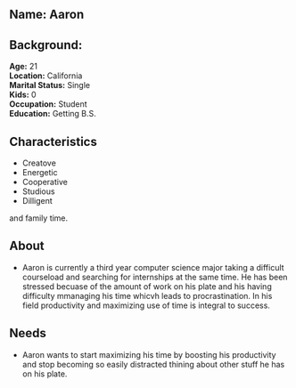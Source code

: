 
## Name: Aaron

## Background:
**Age:** 21  
**Location:** California   
**Marital Status:** Single  
**Kids:** 0  
**Occupation:** Student  
**Education:** Getting B.S. 

## Characteristics
* Creatove
* Energetic
* Cooperative
* Studious 
* Dilligent

and family time.

## About
 * Aaron is currently a third year computer science major taking a difficult courseload and searching for internships at the same time. He has been stressed becuase of the amount of work on his plate and his having difficulty mmanaging his time whicvh leads to procrastination. In his field productivity and maximizing use of time is integral to success.  
 
 ## Needs
* Aaron wants to start maximizing his time by boosting his productivity and stop becoming so easily distracted thining about other stuff he has on his plate. 
